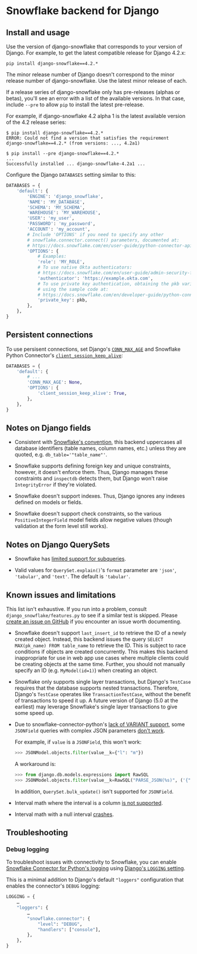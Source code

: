 # Snowflake backend for Django

## Install and usage

Use the version of django-snowflake that corresponds to your version of
Django. For example, to get the latest compatible release for Django 4.2.x:

`pip install django-snowflake==4.2.*`

The minor release number of Django doesn't correspond to the minor release
number of django-snowflake. Use the latest minor release of each.

If a release series of django-snowflake only has pre-releases (alphas or
betas), you'll see an error with a list of the available versions. In that
case, include `--pre` to allow `pip` to install the latest pre-release.

For example, if django-snowflake 4.2 alpha 1 is the latest available version
of the 4.2 release series:

```
$ pip install django-snowflake==4.2.*
ERROR: Could not find a version that satisfies the requirement
django-snowflake==4.2.* (from versions: ..., 4.2a1)

$ pip install --pre django-snowflake==4.2.*
...
Successfully installed ... django-snowflake-4.2a1 ...
```

Configure the Django `DATABASES` setting similar to this:

```python
DATABASES = {
    'default': {
        'ENGINE': 'django_snowflake',
        'NAME': 'MY_DATABASE',
        'SCHEMA': 'MY_SCHEMA',
        'WAREHOUSE': 'MY_WAREHOUSE',
        'USER': 'my_user',
        'PASSWORD': 'my_password',
        'ACCOUNT': 'my_account',
        # Include 'OPTIONS' if you need to specify any other
        # snowflake.connector.connect() parameters, documented at:
        # https://docs.snowflake.com/en/user-guide/python-connector-api.html#connect
        'OPTIONS': {
            # Examples:
            'role': 'MY_ROLE',
            # To use native Okta authenticators:
            # https://docs.snowflake.com/en/user-guide/admin-security-fed-auth-use#native-sso-okta-only
            'authenticator': 'https://example.okta.com',
            # To use private key authentication, obtaining the pkb variable
            # using the sample code at:
            # https://docs.snowflake.com/en/developer-guide/python-connector/python-connector-example#label-python-key-pair-authn-rotation
            'private_key': pkb,
        },
    },
}
```

## Persistent connections

To use persisent connections, set Django's [`CONN_MAX_AGE`](https://docs.djangoproject.com/en/stable/ref/databases/#persistent-connections)
and Snowflake Python Connector's [`client_session_keep_alive`](https://docs.snowflake.com/en/sql-reference/parameters#client-session-keep-alive):

```python
DATABASES = {
    'default': {
        # ...
        'CONN_MAX_AGE': None,
        'OPTIONS': {
            'client_session_keep_alive': True,
        },
    },
}
```

## Notes on Django fields

- Consistent with [Snowflake's convention](https://docs.snowflake.com/en/sql-reference/identifiers-syntax.html),
  this backend uppercases all database identifiers (table names, column names,
  etc.) unless they are quoted, e.g. `db_table='"table_name"'`.

- Snowflake supports defining foreign key and unique constraints, however, it
  doesn't enforce them. Thus, Django manages these constraints and `inspectdb`
  detects them, but Django won't raise `IntegrityError` if they're violated.

- Snowflake doesn't support indexes. Thus, Django ignores any indexes defined
  on models or fields.

- Snowflake doesn't support check constraints, so the various
  `PositiveIntegerField` model fields allow negative values (though validation
  at the form level still works).

## Notes on Django QuerySets

* Snowflake has
  [limited support for subqueries](https://docs.snowflake.com/en/user-guide/querying-subqueries.html#types-supported-by-snowflake).

* Valid values for `QuerySet.explain()`'s `format` parameter are `'json'`,
  `'tabular'`, and `'text'`. The default is `'tabular'`.

## Known issues and limitations

This list isn't exhaustive. If you run into a problem, consult
`django_snowflake/features.py` to see if a similar test is skipped. Please
[create an issue on GitHub](https://github.com/Snowflake-Labs/django-snowflake/issues/new)
if you encounter an issue worth documenting.

* Snowflake doesn't support `last_insert_id` to retrieve the ID of a newly
  created object. Instead, this backend issues the query
  `SELECT MAX(pk_name) FROM table_name` to retrieve the ID. This is subject
  to race conditions if objects are created concurrently. This makes this
  backend inappropriate for use in web app use cases where multiple clients
  could be creating objects at the same time. Further, you should not manually
  specify an ID (e.g. `MyModel(id=1)`) when creating an object.

* Snowflake only supports single layer transactions, but Django's `TestCase`
  requires that the database supports nested transactions. Therefore, Django's
  `TestCase` operates like `TransactionTestCase`, without the benefit of
  transactions to speed it up. A future version of Django (5.0 at the earliest)
  may leverage Snowflake's single layer transactions to give some speed up.

* Due to snowflake-connector-python's [lack of VARIANT support](https://github.com/snowflakedb/snowflake-connector-python/issues/244),
  some `JSONField` queries with complex JSON parameters [don't work](https://github.com/Snowflake-Labs/django-snowflake/issues/58).

  For example, if `value` is a `JSONField`, this won't work:
  ```python
  >>> JSONModel.objects.filter(value__k={"l": "m"})
  ```
  A workaround is:
  ```python
  >>> from django.db.models.expressions import RawSQL
  >>> JSONModel.objects.filter(value__k=RawSQL("PARSE_JSON(%s)", ('{"l": "m"}',)))
  ```
  In addition, ``QuerySet.bulk_update()`` isn't supported for `JSONField`.

* Interval math where the interval is a column
  [is not supported](https://github.com/Snowflake-Labs/django-snowflake/issues/27).

* Interval math with a null interval
  [crashes](https://github.com/Snowflake-Labs/django-snowflake/issues/26).

## Troubleshooting

### Debug logging

To troubleshoot issues with connectivity to Snowflake, you can enable
[Snowflake Connector for Python's logging](https://docs.snowflake.com/en/developer-guide/python-connector/python-connector-example#logging)
using [Django's `LOGGING` setting](https://docs.djangoproject.com/en/4.2/topics/logging/).

This is a minimal addition to Django's default `"loggers"` configuration that
enables the connector's `DEBUG` logging:

```python
LOGGING = {
    …
    "loggers": {
        …
        "snowflake.connector": {
            "level": "DEBUG",
            "handlers": ["console"],
        },
    },
}
```
